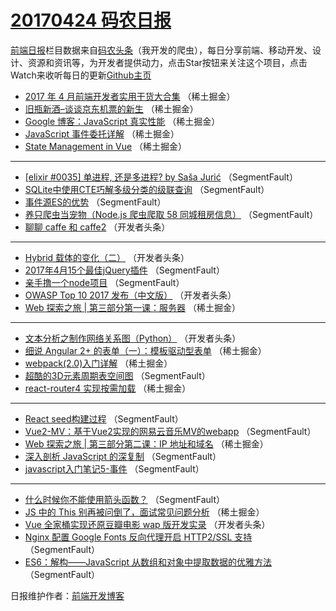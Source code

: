 # [20170424 码农日报](24.md)

[前端日报](https://qdkfweb.cn/c/news)栏目数据来自[码农头条](https://toutiao.qdkfweb.cn/)（我开发的爬虫），每日分享前端、移动开发、设计、资源和资讯等，为开发者提供动力，点击Star按钮来关注这个项目，点击Watch来收听每日的更新[Github主页](https://github.com/kujian/frontendDaily)
* [2017 年 4 月前端开发者实用干货大合集](https://toutiao.qdkfweb.cn/35806.html) （稀土掘金）
* [旧瓶新酒–谈谈京东机票的新生](https://toutiao.qdkfweb.cn/35801.html) （稀土掘金）
* [Google 博客：JavaScript 真实性能](https://toutiao.qdkfweb.cn/35802.html) （稀土掘金）
* [JavaScript 事件委托详解](https://toutiao.qdkfweb.cn/35804.html) （稀土掘金）
* [State Management in Vue](https://toutiao.qdkfweb.cn/35805.html) （稀土掘金）

***
* [[elixir #0035] 单进程, 还是多进程?    by  Saša Jurić](https://toutiao.qdkfweb.cn/35837.html) （SegmentFault）
* [SQLite中使用CTE巧解多级分类的级联查询](https://toutiao.qdkfweb.cn/35746.html) （SegmentFault）
* [事件源ES的优势](https://toutiao.qdkfweb.cn/35835.html) （SegmentFault）
* [养只爬虫当宠物（Node.js 爬虫爬取 58 同城租房信息）](https://toutiao.qdkfweb.cn/35836.html) （SegmentFault）
* [聊聊 caffe 和 caffe2](https://toutiao.qdkfweb.cn/35861.html) （开发者头条）

***
* [Hybrid 载体的变化（二）](https://toutiao.qdkfweb.cn/35862.html) （开发者头条）
* [2017年4月15个最佳jQuery插件](https://toutiao.qdkfweb.cn/35763.html) （SegmentFault）
* [亲手撸一个node项目](https://toutiao.qdkfweb.cn/35831.html) （SegmentFault）
* [OWASP Top 10 2017 发布（中文版）](https://toutiao.qdkfweb.cn/35865.html) （开发者头条）
* [Web 探索之旅 | 第三部分第一课：服务器](https://toutiao.qdkfweb.cn/35799.html) （稀土掘金）

***
* [文本分析之制作网络关系图（Python）](https://toutiao.qdkfweb.cn/35857.html) （开发者头条）
* [细说 Angular 2+ 的表单（一）：模板驱动型表单](https://toutiao.qdkfweb.cn/35800.html) （稀土掘金）
* [webpack(2.0)入门详解](https://toutiao.qdkfweb.cn/35803.html) （稀土掘金）
* [超酷的3D元素周期表空间图](https://toutiao.qdkfweb.cn/35760.html) （SegmentFault）
* [react-router4 实现按需加载](https://toutiao.qdkfweb.cn/35793.html) （稀土掘金）

***
* [React seed构建过程](https://toutiao.qdkfweb.cn/35750.html) （SegmentFault）
* [Vue2-MV：基于Vue2实现的网易云音乐MV的webapp](https://toutiao.qdkfweb.cn/35762.html) （SegmentFault）
* [Web 探索之旅 | 第三部分第二课：IP 地址和域名](https://toutiao.qdkfweb.cn/35796.html) （稀土掘金）
* [深入剖析 JavaScript 的深复制](https://toutiao.qdkfweb.cn/35764.html) （SegmentFault）
* [javascript入门笔记5-事件](https://toutiao.qdkfweb.cn/35765.html) （SegmentFault）

***
* [什么时候你不能使用箭头函数？](https://toutiao.qdkfweb.cn/35744.html) （SegmentFault）
* [JS 中的 This 别再被问倒了，面试常见问题分析](https://toutiao.qdkfweb.cn/35798.html) （稀土掘金）
* [Vue 全家桶实现还原豆瓣电影 wap 版开发实录](https://toutiao.qdkfweb.cn/35845.html) （开发者头条）
* [Nginx 配置 Google Fonts 反向代理开启 HTTP2/SSL 支持](https://toutiao.qdkfweb.cn/35755.html) （SegmentFault）
* [ES6：解构——JavaScript 从数组和对象中提取数据的优雅方法](https://toutiao.qdkfweb.cn/35822.html) （SegmentFault）

日报维护作者：[前端开发博客](https://qdkfweb.cn/) 